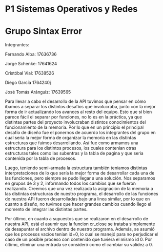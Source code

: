 # P1 Sistemas Operativos y Redes

# Grupo Sintax Error

Integrantes:

Fernando Alba: 17636736

Jorge Schenke: 17641624

Cristóbal Vial: 17638526

Diego García 1764240j

José Tomás Aránguiz: 17639565

Para llevar a cabo el desarrollo de la API tuvimos que pensar en cómo ibamos a separar los distintos desafíos que involucraba, junto con la mejor forma de ir actualizando los avances al resto del equipo. Esto que si bien parece fácil el separar por funciones, no lo es en la práctica, ya que distintas partes del proyecto involucraban distintos conocimientos del funcionamiento de la memoria. Por lo que en un principio el principal desafío de diseño fue el ponernos de acuerdo los integrantes del grupo en cual sería la mejor forma de organizar la memoria en las distintas estructuras que fuimos desarrollando. Así fue como armamos una estructura para los distintos procesos, los cuales contenian otras estructuras tales como las subentras y la tabla de pagina y que sería contenida por la tabla de procesos.

Luego, teniendo semi-armada la estructura también teníamos distintas interpretaciones de lo que sería la  mejor forma de desarrollar cada una de las funciones, pero siempre se pudo llegar a una solución. Nos separamos en grupos de 3 y 2, informando todos los cambios que se fueron realizando. Creemos que una vez realizada la asignación de la memoria a las distintas estructuras de nuestro programa, el desarrollo de las funciones de nuestra API fueron desarrolladas bajo una linea similar, por lo que en cuanto a diseño, no tuvimos que hacer grandes cambios cuando llego el momento de integrar las distintas partes.

Por último, en cuanto a supuestos que se realizaron en el desarrollo de nuestra API, está el asumir que la funcion cr_close se trataba simplemente de desapuntar el archivo dentro de nuestro programa. Además, se asumió que los procesos vacíos tenían id=0, lo cual se manejó para no perjudicar el caso de un posible proceso con contenido que tuviera el mismo id 0. Por último, eliminar una entrada se consideró como el cambiar su validez a 0.
